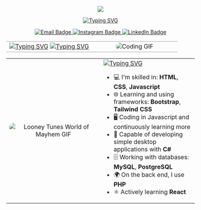 <!-- ![Banner](https://media.licdn.com/dms/image/D4D16AQH_G0YzKFS6eg/profile-displaybackgroundimage-shrink_350_1400/0/1692037192822?e=1707350400&v=beta&t=WWdXo7JwQEjXLFKEnWh2N_zt96bnU4_l0mSoVS5Cgcg) -->

<p align="center">
    <img src="https://raw.githubusercontent.com/TheDudeThatCode/TheDudeThatCode/master/Assets/Developer.gif">
</p>
<p align="center">
   <a href="https://git.io/typing-svg"><img src="https://readme-typing-svg.demolab.com?font=Fira+Code&weight=600&size=25&pause=1500&color=FFFFFF&center=true&vCenter=true&random=false&width=435&lines=Hello%2C+I+am+Erdem+Karao%C4%9Flu;Merhaba%2C+Ben+Erdem+Karao%C4%9Flu" alt="Typing SVG" /></a>
</p>
<p align="center">
  <!-- E-Mail Bağlantısı -->
  <a href="mailto:erdemkaraogllu@gmail.com?subject=[GitHub]%20Contact">
    <img src="https://img.shields.io/badge/e‑mail-D14836.svg?style=for-the-badge&logo=GMail&logoColor=white" alt="Email Badge" />
  </a>
  
  <!-- Instagram Bağlantısı -->
  <a href="https://instagram.com/erdemkaraogllu">
    <img src="https://img.shields.io/badge/instagram-E4405F.svg?style=for-the-badge&logo=instagram&logoColor=white" alt="Instagram Badge" />
  </a>

  <!-- LinkedIn Bağlantısı -->
  <a href="https://www.linkedin.com/in/erdem-karao%C4%9Flu-b6843124a/">
    <img src="https://img.shields.io/badge/linkedin-0077B5.svg?style=for-the-badge&logo=linkedin&logoColor=white" alt="LinkedIn Badge" />
  </a>
</p>

<table style="width:100%; border-collapse: collapse;">
  <tr style="border-top: 2px solid #ccc; border-bottom: 2px solid #ccc;" width="50%" valign="center">
    <td width="50%" valign="center">
        <a href="https://git.io/typing-svg"><img src="https://readme-typing-svg.demolab.com?font=Fira+Code&weight=500&pause=1500&color=FFFFFF&center=true&vCenter=true&random=false&width=435&lines=About+me;Hakk%C4%B1mda" alt="Typing SVG" /></a>
     <a href="https://git.io/typing-svg"><img src="https://readme-typing-svg.demolab.com?font=Fira+Code&size=16&duration=1000&pause=500&color=ADADAD&center=true&vCenter=true&multiline=true&random=false&width=435&height=250&lines=Hello!+I+am+Erdem%2C+a+novice+Frontend;and+React+Developer+chasing+new;beginnings.+I+am+focused+on+learning;and+improving+myself+in+the+world+of;software.+I+love+blending+technology;with+art+and+strive+to+create;user-centric+interfaces.+I+am+open+;to+innovations%2C+inclined+to;teamwork%2C+and+continue+to+grow;every+day." alt="Typing SVG" /></a>
    </td>
    <td width="50%" valign="center" align="center">     
        <img src="https://media.giphy.com/media/SWoSkN6DxTszqIKEqv/giphy.gif" alt="Coding GIF" style="max-width: 100%; height: auto; border-radius: 10px;">
    </td>
  </tr>
</table>


<table> <tr> <td width="50%" valign="center" align="center"> <img src="https://media.giphy.com/media/RbDKaczqWovIugyJmW/giphy.gif" alt="Looney Tunes World of Mayhem GIF" style="max-width: 100%; height: auto; border-radius: 10px;"> </td> <td width="50%" valign="center"> <a href="https://git.io/typing-svg"><img src="https://readme-typing-svg.demolab.com?font=Fira+Code&weight=500&pause=1500&color=FFFFFF&center=true&vCenter=true&random=false&width=435&lines=Language+and+Tools;Dil+ve+Ara%C3%A7lar" alt="Typing SVG" /></a> <ul> <li>💻 I'm skilled in: <strong>HTML</strong>, <strong>CSS</strong>, <strong>Javascript</strong></li> <li>🌐 Learning and using frameworks: <strong>Bootstrap</strong>, <strong>Tailwind CSS</strong></li> <li>🖥️ Coding in Javascript and continuously learning more</li> <li>🔧 Capable of developing simple desktop applications with <strong>C#</strong></li> <li>🗄️ Working with databases: <strong>MySQL</strong>, <strong>PostgreSQL</strong></li> <li>🌍 On the back end, I use <strong>PHP</strong></li> <li>⚛️ Actively learning <strong>React</strong></li> </ul> </td> </tr> </table>


